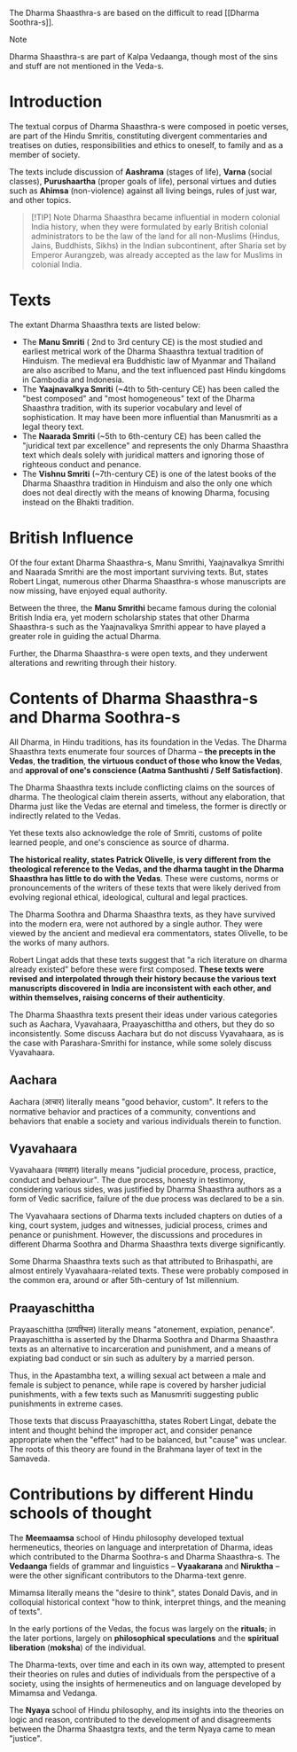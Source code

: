 The Dharma Shaasthra-s are based on the difficult to read [[Dharma Soothra-s]].

> [!NOTE]
> Dharma Shaasthra-s are part of Kalpa Vedaanga, though most of the sins and stuff are not mentioned in the Veda-s.
# Introduction
The textual corpus of Dharma Shaasthra-s were composed in poetic verses, are part of the Hindu Smritis, constituting divergent commentaries and treatises on duties, responsibilities and ethics to oneself, to family and as a member of society.

The texts include discussion of **Aashrama** (stages of life), **Varna** (social classes), **Purushaartha** (proper goals of life), personal virtues and duties such as **Ahimsa** (non-violence) against all living beings, rules of just war, and other topics.

> [!TIP] Note
> Dharma Shaasthra became influential in modern colonial India history, when they were formulated by early British colonial administrators to be the law of the land for all non-Muslims (Hindus, Jains, Buddhists, Sikhs) in the Indian subcontinent, after Sharia set by Emperor Aurangzeb, was already accepted as the law for Muslims in colonial India.
# Texts
The extant Dharma Shaasthra texts are listed below:

- The **Manu Smriti** ( 2nd to 3rd century CE) is the most studied and earliest metrical work of the Dharma Shaasthra textual tradition of Hinduism. The medieval era Buddhistic law of Myanmar and Thailand are also ascribed to Manu, and the text influenced past Hindu kingdoms in Cambodia and Indonesia.
- The **Yaajnavalkya Smriti** (~4th to 5th-century CE) has been called the "best composed" and "most homogeneous" text of the Dharma Shaasthra tradition, with its superior vocabulary and level of sophistication. It may have been more influential than Manusmriti as a legal theory text.
- The **Naarada Smriti** (~5th to 6th-century CE) has been called the "juridical text par excellence" and represents the only Dharma Shaasthra text which deals solely with juridical matters and ignoring those of righteous conduct and penance.
- The **Vishnu Smriti** (~7th-century CE) is one of the latest books of the Dharma Shaasthra tradition in Hinduism and also the only one which does not deal directly with the means of knowing Dharma, focusing instead on the Bhakti tradition.
# British Influence
Of the four extant Dharma Shaasthra-s, Manu Smrithi, Yaajnavalkya Smrithi and Naarada Smrithi are the most important surviving texts. But, states Robert Lingat, numerous other Dharma Shaasthra-s whose manuscripts are now missing, have enjoyed equal authority.

Between the three, the **Manu Smrithi** became famous during the colonial British India era, yet modern scholarship states that other Dharma Shaasthra-s such as the Yaajnavalkya Smrithi appear to have played a greater role in guiding the actual Dharma.

Further, the Dharma Shaasthra-s were open texts, and they underwent alterations and rewriting through their history.
# Contents of Dharma Shaasthra-s and Dharma Soothra-s
All Dharma, in Hindu traditions, has its foundation in the Vedas. The Dharma Shaasthra texts enumerate four sources of Dharma – **the precepts in the Vedas**, **the tradition**, **the virtuous conduct of those who know the Vedas**, and **approval of one's conscience (Aatma Santhushti / Self Satisfaction)**.

The Dharma Shaasthra texts include conflicting claims on the sources of dharma. The theological claim therein asserts, without any elaboration, that Dharma just like the Vedas are eternal and timeless, the former is directly or indirectly related to the Vedas. 

Yet these texts also acknowledge the role of Smriti, customs of polite learned people, and one's conscience as source of dharma.

**The historical reality, states Patrick Olivelle, is very different from the theological reference to the Vedas, and the dharma taught in the Dharma Shaasthra has little to do with the Vedas**. These were customs, norms or pronouncements of the writers of these texts that were likely derived from evolving regional ethical, ideological, cultural and legal practices.

The Dharma Soothra and Dharma Shaasthra texts, as they have survived into the modern era, were not authored by a single author. They were viewed by the ancient and medieval era commentators, states Olivelle, to be the works of many authors.

Robert Lingat adds that these texts suggest that "a rich literature on dharma already existed" before these were first composed. **These texts were revised and interpolated through their history because the various text manuscripts discovered in India are inconsistent with each other, and within themselves, raising concerns of their authenticity**.

The Dharma Shaasthra texts present their ideas under various categories such as Aachara, Vyavahaara, Praayaschittha and others, but they do so inconsistently. Some discuss Aachara but do not discuss Vyavahaara, as is the case with Parashara-Smrithi for instance, while some solely discuss Vyavahaara.
## Aachara
Aachara (आचार) literally means "good behavior, custom". It refers to the normative behavior and practices of a community, conventions and behaviors that enable a society and various individuals therein to function.
## Vyavahaara
Vyavahaara (व्यवहार) literally means "judicial procedure, process, practice, conduct and behaviour". The due process, honesty in testimony, considering various sides, was justified by Dharma Shaasthra authors as a form of Vedic sacrifice, failure of the due process was declared to be a sin.

The Vyavahaara sections of Dharma texts included chapters on duties of a king, court system, judges and witnesses, judicial process, crimes and penance or punishment. However, the discussions and procedures in different Dharma Soothra and Dharma Shaasthra texts diverge significantly.

Some Dharma Shaasthra texts such as that attributed to Brihaspathi, are almost entirely Vyavahaara-related texts. These were probably composed in the common era, around or after 5th-century of 1st millennium.
## Praayaschittha
Prayaaschittha (प्रायश्चित्त) literally means "atonement, expiation, penance". Praayaschittha is asserted by the Dharma Soothra and Dharma Shaasthra texts as an alternative to incarceration and punishment, and a means of expiating bad conduct or sin such as adultery by a married person. 

Thus, in the Apastambha text, a willing sexual act between a male and female is subject to penance, while rape is covered by harsher judicial punishments, with a few texts such as Manusmriti suggesting public punishments in extreme cases.

Those texts that discuss Praayaschittha, states Robert Lingat, debate the intent and thought behind the improper act, and consider penance appropriate when the "effect" had to be balanced, but "cause" was unclear. The roots of this theory are found in the Brahmana layer of text in the Samaveda.
# Contributions by different Hindu schools of thought
The **Meemaamsa** school of Hindu philosophy developed textual hermeneutics, theories on language and interpretation of Dharma, ideas which contributed to the Dharma Soothra-s and Dharma Shaasthra-s. The **Vedaanga** fields of grammar and linguistics – **Vyaakarana** and **Niruktha** – were the other significant contributors to the Dharma-text genre.

Mimamsa literally means the "desire to think", states Donald Davis, and in colloquial historical context "how to think, interpret things, and the meaning of texts".

In the early portions of the Vedas, the focus was largely on the **rituals**; in the later portions, largely on **philosophical speculations** and the **spiritual liberation** (**moksha**) of the individual. 

The Dharma-texts, over time and each in its own way, attempted to present their theories on rules and duties of individuals from the perspective of a society, using the insights of hermeneutics and on language developed by Mimamsa and Vedanga.

The **Nyaya** school of Hindu philosophy, and its insights into the theories on logic and reason, contributed to the development of and disagreements between the Dharma Shaastgra texts, and the term Nyaya came to mean "justice".